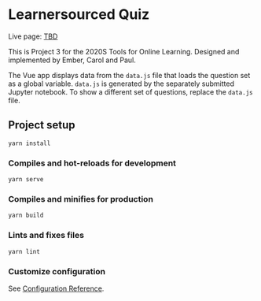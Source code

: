 # Learnersourced Quiz

Live page: [TBD](https://es2mac.github.io/TOLLearnerSourcedQuiz/dist/)

This is Project 3 for the 2020S Tools for Online Learning. Designed and implemented by Ember, Carol and Paul.

The Vue app displays data from the `data.js` file that loads the question set as a global variable. `data.js` is generated by the separately submitted Jupyter notebook. To show a different set of questions, replace the `data.js` file.

## Project setup

```
yarn install
```

### Compiles and hot-reloads for development

```
yarn serve
```

### Compiles and minifies for production

```
yarn build
```

### Lints and fixes files

```
yarn lint
```

### Customize configuration

See [Configuration Reference](https://cli.vuejs.org/config/).

